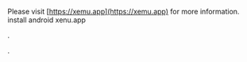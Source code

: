 Please visit [https://xemu.app](https://xemu.app) for more information.
install 
android 
xenu.app











.


.










